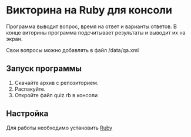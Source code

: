 # Викторина на Ruby для консоли
Программа выводит вопрос, время на ответ и варианты ответов. 
В конце виторины программа подсчитывает результаты и выводит их на экран.

Свои вопросы можно добавлять в файл /data/qa.xml
## Запуск программы
1. Скачайте архив с репозиторием. 
2. Распакуйте. 
3. Откройте файл quiz.rb в консоли

## Настройка
Для работы необходимо установить [Ruby]("https://www.ruby-lang.org/ru/documentation/installation/")

